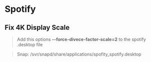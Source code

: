 # Spotify

## Fix 4K Display Scale

> Add this options **--force-divece-factor-scale=2** to the spotify .desktop file

> Snap: /svr/snapd/share/applications/spofity_spotify.desktop
